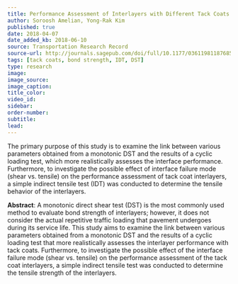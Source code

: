 ```yaml
---
title: Performance Assessment of Interlayers with Different Tack Coats by Considering Loading Types and Failure Modes
author: Soroosh Amelian, Yong-Rak Kim
published: true
date: 2018-04-07
date_added_kb: 2018-06-10
source: Transportation Research Record
source-url: http://journals.sagepub.com/doi/full/10.1177/0361198118768528
tags: [tack coats, bond strength, IDT, DST]
type: research
image:
image_source:
image_caption:
title_color:
video_id:
sidebar:
order-number:
subtitle:
lead:
---
```

The primary purpose of this study is to examine the link between various parameters obtained from a monotonic DST and the results of a cyclic loading test, which more realistically assesses the interface performance. Furthermore, to investigate the possible effect of interface failure mode (shear vs. tensile) on the performance assessment of tack coat interlayers, a simple indirect tensile test (IDT) was conducted to determine the tensile behavior of the interlayers.
<!--more-->

**Abstract**: A monotonic direct shear test (DST) is the most commonly used method to evaluate bond strength of interlayers; however, it does not consider the actual repetitive traffic loading that pavement undergoes during its service life. This study aims to examine the link between various parameters obtained from a monotonic DST and the results of a cyclic loading test that more realistically assesses the interlayer performance with tack coats. Furthermore, to investigate the possible effect of the interface failure mode (shear vs. tensile) on the performance assessment of the tack coat interlayers, a simple indirect tensile test was conducted to determine the tensile strength of the interlayers.
